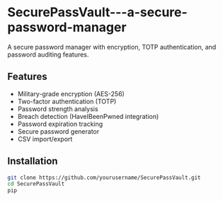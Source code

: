 # SecurePassVault---a-secure-password-manager

A secure password manager with encryption, TOTP authentication, and password auditing features.

## Features
- Military-grade encryption (AES-256)
- Two-factor authentication (TOTP)
- Password strength analysis
- Breach detection (HaveIBeenPwned integration)
- Password expiration tracking
- Secure password generator
- CSV import/export

## Installation
```bash
git clone https://github.com/yourusername/SecurePassVault.git
cd SecurePassVault
pip
